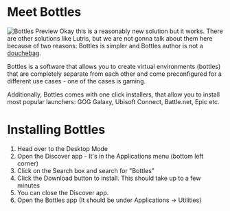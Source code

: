 # Meet Bottles  
![Bottles Preview](https://usebottles.com/uploads/bottle-creation.png)
Okay this is a reasonably new solution but it works. There are other solutions like Lutris, but we are not gonna talk about them here because of two reasons: Bottles is simpler and Bottles author is not a [douchebag](https://twitter.com/MComandon/status/1510327470460788738).  
  
Bottles is a software that allows you to create virtual environments (bottles) that are completely separate from each other and come preconfigured for a different use cases - one of the cases is gaming.  

Additionally, Bottles comes with one click installers, that allow you to install most popular launchers: GOG Galaxy, Ubisoft Connect, Battle.net, Epic etc.  

# Installing Bottles
1. Head over to the Desktop Mode
2. Open the Discover app - It's in the Applications menu (bottom left corner)
3. Click on the Search box and search for "Bottles"
4. Click the Download button to install. This should take up to a few minutes
5. You can close the Discover app.
6. Open the Bottles app (It should be under Applications -> Utilities)

